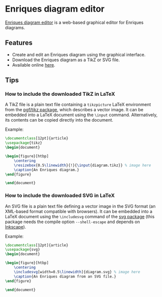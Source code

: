 # Enriques diagram editor
[Enriques diagram editor](https://rogolop.github.io/Enriques-diagram-editor/) is a web-based graphical editor for Enriques diagrams.

## Features
- Create and edit an Enriques diagram using the graphical interface.
- Download the Enriques diagram as a TikZ or SVG file.
- Available online [here](https://rogolop.github.io/Enriques-diagram-editor/).

## Tips
### How to include the downloaded TikZ in LaTeX
A TikZ file is a plain text file containing a `tikzpicture` LaTeX environment from the [pgf/tikz package](https://ctan.org/pkg/pgf), which describes a vector image. It can be embedded into a LaTeX document using the `\input` command. Alternatively, its contents can be copied directly into the document.

Example:
```Latex
\documentclass[12pt]{article}
\usepackage{tikz}
\begin{document}

\begin{figure}[htbp]
    \centering
    \resizebox{0.5\linewidth}{!}{\input{diagram.tikz}} % image here
    \caption{An Enriques diagram.}
\end{figure}

\end{document}
```

### How to include the downloaded SVG in LaTeX
An SVG file is a plain text file defining a vector image in the SVG format (an XML-based  format compatible with browsers). It can be embedded into a LaTeX document using the `\includesvg` command of the [svg package](https://ctan.org/pkg/svg) (this package needs the compile option `--shell-escape` and depends on [Inkscape](https://inkscape.org/)).

Example:
```Latex
\documentclass[12pt]{article}
\usepackage{svg}
\begin{document}

\begin{figure}[htbp]
    \centering
    \includesvg[width=0.5\linewidth]{diagram.svg} % image here
    \caption{An Enriques diagram from an SVG file.}
\end{figure}

\end{document}
```


